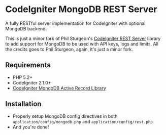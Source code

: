 # CodeIgniter MongoDB REST Server
A fully RESTful server implementation for CodeIgniter with optional MongoDB backend.

This is just a minor fork of Phil Sturgeon's [CodeIgniter REST Server](https://github.com/philsturgeon/codeigniter-restserver) library to add support for MongoDB to be used with API keys, logs and limits. All the credits goes to Phil Sturgeon, again, it's just a minor fork.

## Requirements
* PHP 5.2+
* CodeIgniter 2.1.0+
* [CodeIgniter MongoDB Active Record Library](https://github.com/alexbilbie/codeigniter-mongodb-library/tree/v2)

## Installation

* Properly setup MongoDB config directives in both `application/config/mongodb.php` and `application/config/rest.php`
* And you're done!